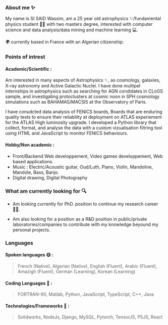 ### About me ✨

My name is SI SAID Wassim, am a 25 year old astrophysics ✨/fundamental physics student 👨‍🎓 with two masters degree, interested with computer science and data analysis/data mining and machine learning 💻.

🌍 currently based in France with an Algerian citizenship.


### Points of intrest
#### Academic/Scientific :
Am interested in many aspects of Astrophysics ✨, as cosmology, galaxies, X-ray astronomy and Active Galactic Nuclei. I have done multipel internships in astrophysics such as searching for AGN condidates in CLoGS sample, and investigating protoclusters at cosmic noon in SPH cosmology simulations such as BAHAMAS/MACSIS at the Observatory of Paris.

I have conudcted data analysis of FENICS boards, Boards that are enduring quality tests to ensure their reliability at deployment on ATLAS experiement for the ATLAS High luminosity upgrade. I developed a Python library that collect, format, and analyse the data with a custom vizualisation filtring tool using HTML and JavaScript to monitor FENICS behaviours.

#### Hobby/Non academic :
* Front/Backend Web developpement, Video games developpement, Web based applications.
* Music : Electric/Acoustic guitar, Oud/Luth, Piano, Violin, Mandoline, Mandole, Bass, Banjo.
* Digital drawing, Digital Photography

### What am currently looking for 🔍

* Am looking currently for PhD. position to continue my research career👨‍🔬.

* Am also looking for a position as a R&D position in public/private laboratories/companies to contribute with my knowledge beyound my personal projects.

### Languages
#### Spoken languages 😋 :
> French (Native), Algerian (Native), English (Fluent), Arabic (Fluent), Amazigh (Fluent), German (Learning), Korean (Learning)

#### Coding Languages 💾 :
> FORTRAN-90, Matlab, Python, JavaScript, TypeScript, C++, Java

#### Technologies/Frameworks 💾 :
> Solidworks, NodeJs, Django, MySQL, Pytorch, TensorJS, P5JS, React
